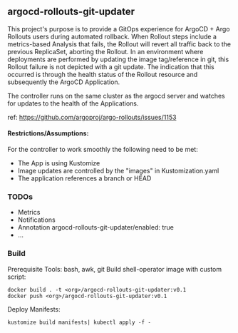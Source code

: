 ## argocd-rollouts-git-updater

This project's purpose is to provide a GitOps experience for ArgoCD + Argo Rollouts users during automated rollback.
When Rollout steps include a metrics-based Analysis that fails, the Rollout will revert all traffic back to the previous ReplicaSet, aborting the Rollout. In an environment where deployments are performed by updating the image tag/reference in git, this Rollout failure is not depicted with a git update. The indication that this occurred is through the health status of the Rollout resource and subsequently the ArgoCD Application.

The controller runs on the same cluster as the argocd server and watches for updates to the health of the Applications.

ref: https://github.com/argoproj/argo-rollouts/issues/1153

#### Restrictions/Assumptions:
For the controller to work smoothly the following need to be met:
- The App is using Kustomize
- Image updates are controlled by the "images" in Kustomization.yaml
- The application references a branch or HEAD

### TODOs
- Metrics
- Notifications
- Annotation argocd-rollouts-git-updater/enabled: true
- ...

### Build

Prerequisite Tools: bash, awk, git
Build shell-operator image with custom script:

```
docker build . -t <org>/argocd-rollouts-git-updater:v0.1
docker push <org>/argocd-rollouts-git-updater:v0.1
```

Deploy Manifests:

```
kustomize build manifests| kubectl apply -f -
```


